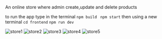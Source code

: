 An online store where admin create,update and delete products

to run the app type in the terminal 
```npm build ```
```npm start```
 then using a new terminal
```cd frontend```
```npm run dev```

![store1](https://github.com/user-attachments/assets/abb51012-8566-43ba-add3-048d142df328)
![store2](https://github.com/user-attachments/assets/71d815f0-f867-4ab3-b43c-a506725ef3a6)
![store3](https://github.com/user-attachments/assets/a2a2ca02-b43d-4564-baad-2231b2678483)
![store4](https://github.com/user-attachments/assets/5470304a-c059-465f-9bd7-9ea7ac42b1ae)
![store5](https://github.com/user-attachments/assets/d4fc98fb-0e90-460c-8efc-efb2e83e46e4)
